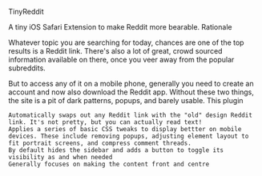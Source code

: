 TinyReddit

A tiny iOS Safari Extension to make Reddit more bearable.
Rationale

Whatever topic you are searching for today, chances are one of the top results is a Reddit link. There's also a lot of great, crowd sourced information available on there, once you veer away from the popular subreddits.

But to access any of it on a mobile phone, generally you need to create an account and now also download the Reddit app. Without these two things, the site is a pit of dark patterns, popups, and barely usable.
This plugin

    Automatically swaps out any Reddit link with the "old" design Reddit link. It's not pretty, but you can actually read text!
    Applies a series of basic CSS tweaks to display bettter on mobile devices. These include removing popups, adjusting element layout to fit portrait screens, and compress comment threads.
    By default hides the sidebar and adds a button to toggle its visibility as and when needed
    Generally focuses on making the content front and centre

